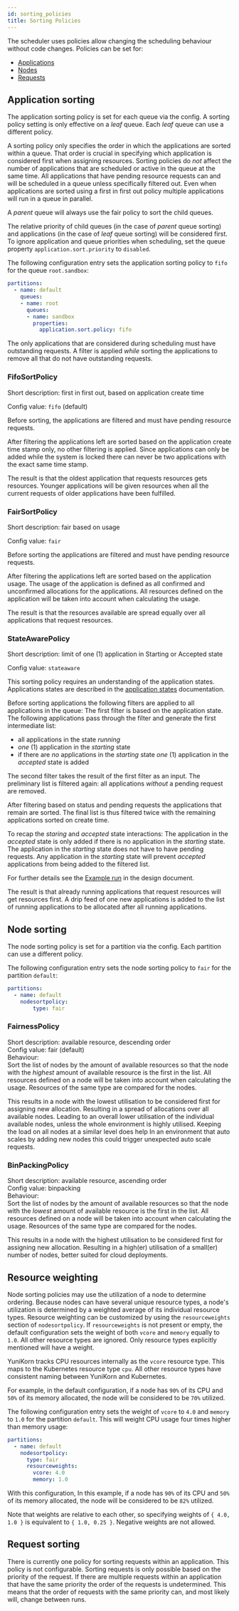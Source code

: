 ```yaml
---
id: sorting_policies
title: Sorting Policies
---
```


<!--
 * Licensed to the Apache Software Foundation (ASF) under one
 * or more contributor license agreements.  See the NOTICE file
 * distributed with this work for additional information
 * regarding copyright ownership.  The ASF licenses this file
 * to you under the Apache License, Version 2.0 (the
 * "License"); you may not use this file except in compliance
 * with the License.  You may obtain a copy of the License at
 *
 *     http://www.apache.org/licenses/LICENSE-2.0
 *
 * Unless required by applicable law or agreed to in writing, software
 * distributed under the License is distributed on an "AS IS" BASIS,
 * WITHOUT WARRANTIES OR CONDITIONS OF ANY KIND, either express or implied.
 * See the License for the specific language governing permissions and
 * limitations under the License.
 -->

The scheduler uses policies allow changing the scheduling behaviour without code changes.
Policies can be set for:
* [Applications](#application-sorting)
* [Nodes](#node-sorting)
* [Requests](#request-sorting)

## Application sorting
The application sorting policy is set for each queue via the config.
A sorting policy setting is only effective on a _leaf_ queue.
Each _leaf_ queue can use a different policy.

A sorting policy only specifies the order in which the applications are sorted within a queue.
That order is crucial in specifying which application is considered first when assigning resources.
Sorting policies do _not_ affect the number of applications that are scheduled or active in the queue at the same time.
All applications that have pending resource requests can and will be scheduled in a queue unless specifically filtered out.
Even when applications are sorted using a first in first out policy multiple applications will run in a queue in parallel. 

A _parent_ queue will always use the fair policy to sort the child queues.

The relative priority of child queues (in the case of _parent_ queue sorting)
and applications (in the case of _leaf_ queue sorting) will be considered first.
To ignore application and queue priorities when scheduling, set the queue
property `application.sort.priority` to `disabled`.

The following configuration entry sets the application sorting policy to `fifo` for the queue `root.sandbox`: 
```yaml
partitions:
  - name: default
    queues:
    - name: root
      queues:
      - name: sandbox
        properties:
          application.sort.policy: fifo
```

The only applications that are considered during scheduling must have outstanding requests.
A filter is applied _while_ sorting the applications to remove all that do not have outstanding requests.

### FifoSortPolicy
Short description: first in first out, based on application create time  

Config value: `fifo` (default)

Before sorting, the applications are filtered and must have pending resource requests.

After filtering the applications left are sorted based on the application create time stamp only, no other filtering is applied. 
Since applications can only be added while the system is locked there can never be two applications with the exact same time stamp. 

The result is that the oldest application that requests resources gets resources.
Younger applications will be given resources when all the current requests of older applications have been fulfilled. 

### FairSortPolicy
Short description: fair based on usage  

Config value: `fair`

Before sorting the applications are filtered and must have pending resource requests.

After filtering the applications left are sorted based on the application usage.
The usage of the application is defined as all confirmed and unconfirmed allocations for the applications. 
All resources defined on the application will be taken into account when calculating the usage.

The result is that the resources available are spread equally over all applications that request resources.

### StateAwarePolicy
Short description: limit of one (1) application in Starting or Accepted state  

Config value: `stateaware`

This sorting policy requires an understanding of the application states.
Applications states are described in the [application states](design/scheduler_object_states.md#application-state) documentation.

Before sorting applications the following filters are applied to all applications in the queue:
The first filter is based on the application state.
The following applications pass through the filter and generate the first intermediate list:
* all applications in the state _running_
* _one_ (1) application in the _starting_ state
* if there are _no_ applications in the _starting_ state _one_ (1) application in the _accepted_ state is added

The second filter takes the result of the first filter as an input.
The preliminary list is filtered again: all applications _without_ a pending request are removed.

After filtering based on status and pending requests the applications that remain are sorted.
The final list is thus filtered twice with the remaining applications sorted on create time.

To recap the _staring_ and _accepted_ state interactions: 
The application in the _accepted_ state is only added if there is no application in the _starting_ state.
The application in the _starting_ state does not have to have pending requests.
Any application in the _starting_ state will prevent _accepted_ applications from being added to the filtered list.

For further details see the [Example run](design/state_aware_scheduling.md#example-run) in the design document.

The result is that already running applications that request resources will get resources first.
A drip feed of one new applications is added to the list of running applications to be allocated after all running applications.  

## Node sorting
The node sorting policy is set for a partition via the config.
Each partition can use a different policy.

The following configuration entry sets the node sorting policy to `fair` for the partition `default`: 
```yaml
partitions:
  - name: default
    nodesortpolicy:
        type: fair
```

### FairnessPolicy
Short description: available resource, descending order  
Config value: fair (default)  
Behaviour:  
Sort the list of nodes by the amount of available resources so that the node with the _highest_ amount of available resource is the first in the list.
All resources defined on a node will be taken into account when calculating the usage.
Resources of the same type are compared for the nodes. 

This results in a node with the lowest utilisation to be considered first for assigning new allocation.
Resulting in a spread of allocations over all available nodes.
Leading to an overall lower utilisation of the individual available nodes, unless the whole environment is highly utilised.
Keeping the load on all nodes at a similar level does help 
In an environment that auto scales by adding new nodes this could trigger unexpected auto scale requests.   

### BinPackingPolicy
Short description: available resource, ascending order  
Config value: binpacking  
Behaviour:  
Sort the list of nodes by the amount of available resources so that the node with the _lowest_ amount of available resource is the first in the list.
All resources defined on a node will be taken into account when calculating the usage. 
Resources of the same type are compared for the nodes. 

This results in a node with the highest utilisation to be considered first for assigning new allocation.
Resulting in a high(er) utilisation of a small(er) number of nodes, better suited for cloud deployments.   

## Resource weighting
Node sorting policies may use the utilization of a node to determine ordering. Because nodes can have several unique
resource types, a node's utilization is determined by a weighted average of its individual resource types. Resource
weighting can be customized by using the `resourceweights` section of `nodesortpolicy`. If `resourceweights` is not
present or empty, the default configuration sets the weight of both `vcore` and `memory` equally to `1.0`. All other
resource types are ignored. Only resource types explicitly mentioned will have a weight.

YuniKorn tracks CPU resources internally as the `vcore` resource type. This maps to the Kubernetes resource type `cpu`.
All other resource types have consistent naming between YuniKorn and Kubernetes.

For example, in the default configuration, if a node has `90%` of its CPU and `50%` of its memory allocated, the node
will be considered to be `70%` utilized.

The following configuration entry sets the weight of `vcore` to `4.0` and `memory` to `1.0` for the partition `default`.
This will weight CPU usage four times higher than memory usage:
```yaml
partitions:
  - name: default
    nodesortpolicy:
      type: fair
      resourceweights:
        vcore: 4.0
        memory: 1.0
```

With this configuration, In this example, if a node has `90%` of its CPU and `50%` of its memory allocated, the node
will be considered to be `82%` utilized.

Note that weights are relative to each other, so specifying weights of `{ 4.0, 1.0 }` is equivalent to
`{ 1.0, 0.25 }`. Negative weights are not allowed.

## Request sorting
There is currently one policy for sorting requests within an application.
This policy is not configurable.
Sorting requests is only possible based on the priority of the request.
If there are multiple requests within an application that have the same priority the order of the requests is undetermined.
This means that the order of requests with the same priority can, and most likely will, change between runs.
